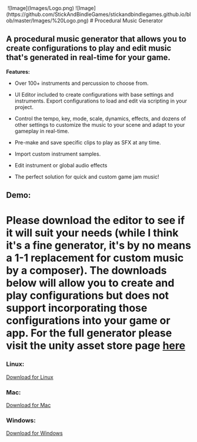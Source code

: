 <img src="Images/Logo.png" alt="" class="inline"/>
![Image](Images/Logo.png)
![Image](https://github.com/StickAndBindleGames/stickandbindlegames.github.io/blob/master/Images/%20Logo.png)
# Procedural Music Generator

## A procedural music generator that allows you to create configurations to play and edit music that's generated in real-time for your game. 

**Features:**
- Over 100+ instruments and percussion to choose from.

- UI Editor included to create configurations with base settings and instruments.  Export configurations to load and edit via scripting in your project.

- Control the tempo, key, mode, scale, dynamics, effects, and dozens of other settings to customize the music to your scene and adapt to your gameplay in real-time. 

- Pre-make and save specific clips to play as SFX at any time.

- Import custom instrument samples.

- Edit instrument or global audio effects

- The perfect solution for quick and custom game jam music!

## Demo:
# Please download the editor to see if it will suit your needs (while I think it's a fine generator, it's by no means a 1-1 replacement for custom music by a composer). The downloads below will allow you to create and play configurations but does not support incorporating those configurations into your game or app. For the full generator please visit the unity asset store page [here](https://www.assetstore.unity3d.com/#!/content/99791)

### Linux:
[Download for Linux](https://github.com/StickAndBindleGames/ProceduralMusicPlayer_Linux)

### Mac:
[Download for Mac](https://github.com/StickAndBindleGames/ProceduralMusicPlayer_Mac)

### Windows:
[Download for Windows](https://github.com/StickAndBindleGames/ProceduralMusicPlayer_Win)
